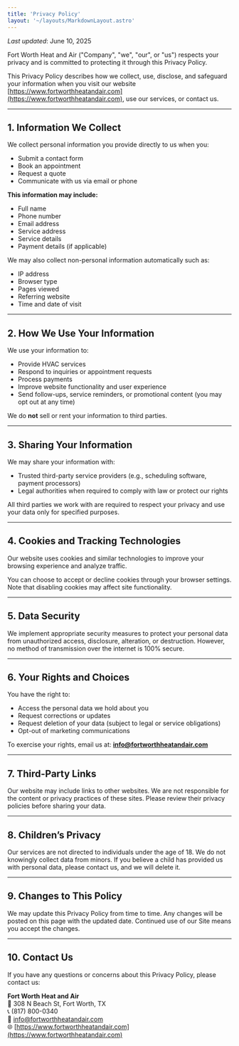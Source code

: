 ```yaml
---
title: 'Privacy Policy'
layout: '~/layouts/MarkdownLayout.astro'
---
```


_Last updated_: June 10, 2025

Fort Worth Heat and Air ("Company", "we", "our", or "us") respects your privacy and is committed to protecting it through this Privacy Policy.

This Privacy Policy describes how we collect, use, disclose, and safeguard your information when you visit our website [https://www.fortworthheatandair.com](https://www.fortworthheatandair.com), use our services, or contact us.

---

## 1. Information We Collect

We collect personal information you provide directly to us when you:

- Submit a contact form
- Book an appointment
- Request a quote
- Communicate with us via email or phone

**This information may include:**
- Full name
- Phone number
- Email address
- Service address
- Service details
- Payment details (if applicable)

We may also collect non-personal information automatically such as:
- IP address
- Browser type
- Pages viewed
- Referring website
- Time and date of visit

---

## 2. How We Use Your Information

We use your information to:

- Provide HVAC services
- Respond to inquiries or appointment requests
- Process payments
- Improve website functionality and user experience
- Send follow-ups, service reminders, or promotional content (you may opt out at any time)

We do **not** sell or rent your information to third parties.

---

## 3. Sharing Your Information

We may share your information with:

- Trusted third-party service providers (e.g., scheduling software, payment processors)
- Legal authorities when required to comply with law or protect our rights

All third parties we work with are required to respect your privacy and use your data only for specified purposes.

---

## 4. Cookies and Tracking Technologies

Our website uses cookies and similar technologies to improve your browsing experience and analyze traffic.

You can choose to accept or decline cookies through your browser settings. Note that disabling cookies may affect site functionality.

---

## 5. Data Security

We implement appropriate security measures to protect your personal data from unauthorized access, disclosure, alteration, or destruction. However, no method of transmission over the internet is 100% secure.

---

## 6. Your Rights and Choices

You have the right to:

- Access the personal data we hold about you
- Request corrections or updates
- Request deletion of your data (subject to legal or service obligations)
- Opt-out of marketing communications

To exercise your rights, email us at: **info@fortworthheatandair.com**

---

## 7. Third-Party Links

Our website may include links to other websites. We are not responsible for the content or privacy practices of these sites. Please review their privacy policies before sharing your data.

---

## 8. Children’s Privacy

Our services are not directed to individuals under the age of 18. We do not knowingly collect data from minors. If you believe a child has provided us with personal data, please contact us, and we will delete it.

---

## 9. Changes to This Policy

We may update this Privacy Policy from time to time. Any changes will be posted on this page with the updated date. Continued use of our Site means you accept the changes.

---

## 10. Contact Us

If you have any questions or concerns about this Privacy Policy, please contact us:

**Fort Worth Heat and Air**  
📍 308 N Beach St, Fort Worth, TX  
📞 (817) 800-0340  
📧 info@fortworthheatandair.com  
🌐 [https://www.fortworthheatandair.com](https://www.fortworthheatandair.com)
